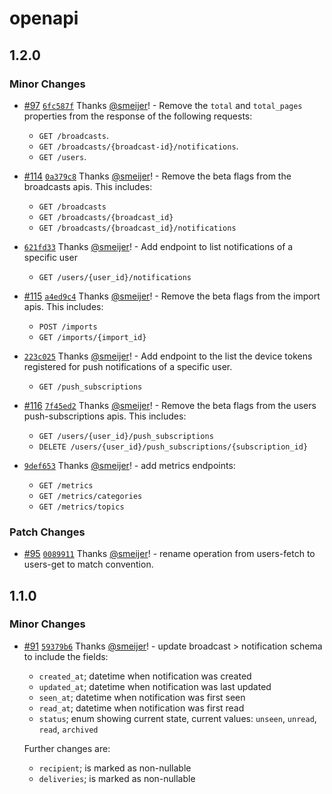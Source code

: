 # openapi

## 1.2.0

### Minor Changes

- [#97](https://github.com/magicbell-io/public/pull/97) [`6fc587f`](https://github.com/magicbell-io/public/commit/6fc587f9b96864799f32fdf4a62fa3f07ab626fa) Thanks [@smeijer](https://github.com/smeijer)! - Remove the `total` and `total_pages` properties from the response of the following requests:

  - `GET /broadcasts`.
  - `GET /broadcasts/{broadcast-id}/notifications`.
  - `GET /users`.

- [#114](https://github.com/magicbell-io/public/pull/114) [`0a379c8`](https://github.com/magicbell-io/public/commit/0a379c8c18ebd1ab867c14249c5a6707e7b90c18) Thanks [@smeijer](https://github.com/smeijer)! - Remove the beta flags from the broadcasts apis. This includes:

  - `GET /broadcasts`
  - `GET /broadcasts/{broadcast_id}`
  - `GET /broadcasts/{broadcast_id}/notifications`

- [`621fd33`](https://github.com/magicbell-io/public/commit/621fd33336eb93a7e9dbb6dfb6514fe4cd98811c) Thanks [@smeijer](https://github.com/smeijer)! - Add endpoint to list notifications of a specific user

  - `GET /users/{user_id}/notifications`

- [#115](https://github.com/magicbell-io/public/pull/115) [`a4ed9c4`](https://github.com/magicbell-io/public/commit/a4ed9c4dc8bdb94d81d0c2737bb75ca5336e1efb) Thanks [@smeijer](https://github.com/smeijer)! - Remove the beta flags from the import apis. This includes:

  - `POST /imports`
  - `GET /imports/{import_id}`

- [`223c025`](https://github.com/magicbell-io/public/commit/223c0250ac76f9e456f4a7454c8b38dc872b3ab0) Thanks [@smeijer](https://github.com/smeijer)! - Add endpoint to the list the device tokens registered for push notifications of a specific user.

  - `GET /push_subscriptions`

- [#116](https://github.com/magicbell-io/public/pull/116) [`7f45ed2`](https://github.com/magicbell-io/public/commit/7f45ed2b1e2eac308a287f5d4aeefff4a6e37dcc) Thanks [@smeijer](https://github.com/smeijer)! - Remove the beta flags from the users push-subscriptions apis. This includes:

  - `GET /users/{user_id}/push_subscriptions`
  - `DELETE /users/{user_id}/push_subscriptions/{subscription_id}`

- [`9def653`](https://github.com/magicbell-io/public/commit/9def6536358f86cc87899ace03329b0806dc6ee2) Thanks [@smeijer](https://github.com/smeijer)! - add metrics endpoints:

  - `GET /metrics`
  - `GET /metrics/categories`
  - `GET /metrics/topics`

### Patch Changes

- [#95](https://github.com/magicbell-io/public/pull/95) [`0089911`](https://github.com/magicbell-io/public/commit/0089911c9fb708011370d778df119a6951a1bc79) Thanks [@smeijer](https://github.com/smeijer)! - rename operation from users-fetch to users-get to match convention.

## 1.1.0

### Minor Changes

- [#91](https://github.com/magicbell-io/public/pull/91) [`59379b6`](https://github.com/magicbell-io/public/commit/59379b6bdd5cfc4a80716dd7fb63922600f7c20c) Thanks [@smeijer](https://github.com/smeijer)! - update broadcast > notification schema to include the fields:

  - `created_at`; datetime when notification was created
  - `updated_at`; datetime when notification was last updated
  - `seen_at`; datetime when notification was first seen
  - `read_at`; datetime when notification was first read
  - `status`; enum showing current state, current values: `unseen`, `unread`, `read`, `archived`

  Further changes are:

  - `recipient`; is marked as non-nullable
  - `deliveries`; is marked as non-nullable
